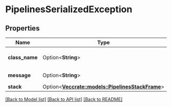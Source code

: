 # PipelinesSerializedException

## Properties

Name | Type | Description | Notes
------------ | ------------- | ------------- | -------------
**class_name** | Option<**String**> | Runtime class of the exception | [optional]
**message** | Option<**String**> | Exception message | [optional]
**stack** | Option<[**Vec<crate::models::PipelinesStackFrame>**](PipelinesStackFrame.md)> |  | [optional]

[[Back to Model list]](../README.md#documentation-for-models) [[Back to API list]](../README.md#documentation-for-api-endpoints) [[Back to README]](../README.md)


